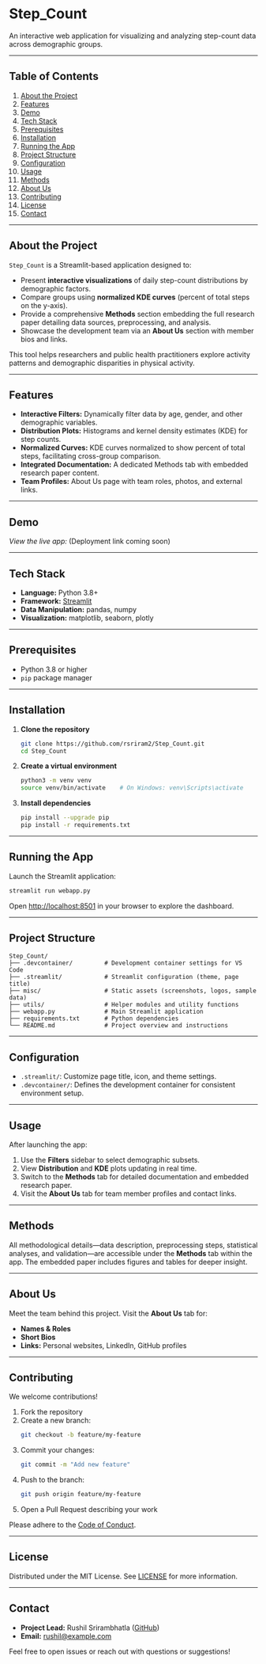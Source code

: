 # Step_Count

An interactive web application for visualizing and analyzing step-count data across demographic groups.

---

## Table of Contents

1. [About the Project](#about-the-project)
2. [Features](#features)
3. [Demo](#demo)
4. [Tech Stack](#tech-stack)
5. [Prerequisites](#prerequisites)
6. [Installation](#installation)
7. [Running the App](#running-the-app)
8. [Project Structure](#project-structure)
9. [Configuration](#configuration)
10. [Usage](#usage)
11. [Methods](#methods)
12. [About Us](#about-us)
13. [Contributing](#contributing)
14. [License](#license)
15. [Contact](#contact)

---

## About the Project

`Step_Count` is a Streamlit-based application designed to:

- Present **interactive visualizations** of daily step-count distributions by demographic factors.
- Compare groups using **normalized KDE curves** (percent of total steps on the y-axis).
- Provide a comprehensive **Methods** section embedding the full research paper detailing data sources, preprocessing, and analysis.
- Showcase the development team via an **About Us** section with member bios and links.

This tool helps researchers and public health practitioners explore activity patterns and demographic disparities in physical activity.

---

## Features

- **Interactive Filters:** Dynamically filter data by age, gender, and other demographic variables.
- **Distribution Plots:** Histograms and kernel density estimates (KDE) for step counts.
- **Normalized Curves:** KDE curves normalized to show percent of total steps, facilitating cross-group comparison.
- **Integrated Documentation:** A dedicated Methods tab with embedded research paper content.
- **Team Profiles:** About Us page with team roles, photos, and external links.

---

## Demo

*View the live app:* (Deployment link coming soon)

---

## Tech Stack

- **Language:** Python 3.8+
- **Framework:** [Streamlit](https://streamlit.io/)
- **Data Manipulation:** pandas, numpy
- **Visualization:** matplotlib, seaborn, plotly

---

## Prerequisites

- Python 3.8 or higher
- `pip` package manager

---

## Installation

1. **Clone the repository**
    ```bash
    git clone https://github.com/rsriram2/Step_Count.git
    cd Step_Count
    ```

2. **Create a virtual environment**
    ```bash
    python3 -m venv venv
    source venv/bin/activate    # On Windows: venv\Scripts\activate
    ```

3. **Install dependencies**
    ```bash
    pip install --upgrade pip
    pip install -r requirements.txt
    ```

---

## Running the App

Launch the Streamlit application:

```bash
streamlit run webapp.py
```

Open [http://localhost:8501](http://localhost:8501) in your browser to explore the dashboard.

---

## Project Structure

```
Step_Count/
├── .devcontainer/         # Development container settings for VS Code
├── .streamlit/            # Streamlit configuration (theme, page title)
├── misc/                  # Static assets (screenshots, logos, sample data)
├── utils/                 # Helper modules and utility functions
├── webapp.py              # Main Streamlit application
├── requirements.txt       # Python dependencies
└── README.md              # Project overview and instructions
```

---

## Configuration

- `.streamlit/`: Customize page title, icon, and theme settings.
- `.devcontainer/`: Defines the development container for consistent environment setup.

---

## Usage

After launching the app:

1. Use the **Filters** sidebar to select demographic subsets.
2. View **Distribution** and **KDE** plots updating in real time.
3. Switch to the **Methods** tab for detailed documentation and embedded research paper.
4. Visit the **About Us** tab for team member profiles and contact links.

---

## Methods

All methodological details—data description, preprocessing steps, statistical analyses, and validation—are accessible under the **Methods** tab within the app. The embedded paper includes figures and tables for deeper insight.

---

## About Us

Meet the team behind this project. Visit the **About Us** tab for:

- **Names & Roles**
- **Short Bios**
- **Links:** Personal websites, LinkedIn, GitHub profiles

---

## Contributing

We welcome contributions!

1. Fork the repository
2. Create a new branch:  
   ```bash
   git checkout -b feature/my-feature
   ```
3. Commit your changes:  
   ```bash
   git commit -m "Add new feature"
   ```
4. Push to the branch:  
   ```bash
   git push origin feature/my-feature
   ```
5. Open a Pull Request describing your work

Please adhere to the [Code of Conduct](CODE_OF_CONDUCT.md).

---

## License

Distributed under the MIT License. See [LICENSE](LICENSE) for more information.

---

## Contact

- **Project Lead:** Rushil Srirambhatla ([GitHub](https://github.com/rsriram2))
- **Email:** [rushil@example.com](mailto:rushil@example.com)

Feel free to open issues or reach out with questions or suggestions!
